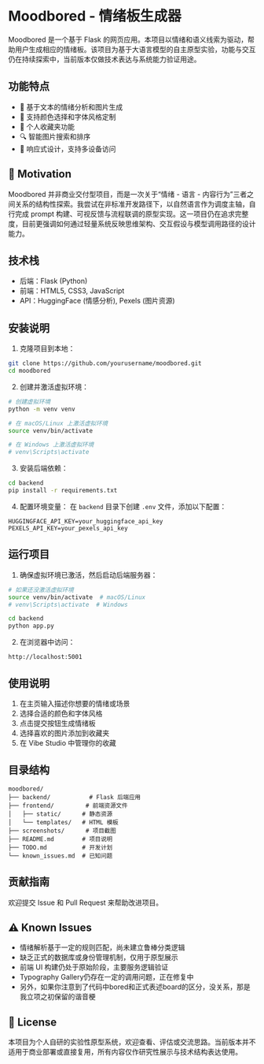 # Moodbored - 情绪板生成器

Moodbored 是一个基于 Flask 的网页应用。本项目以情绪和语义线索为驱动，帮助用户生成相应的情绪板。该项目为基于大语言模型的自主原型实验，功能与交互仍在持续探索中，当前版本仅做技术表达与系统能力验证用途。

## 功能特点

- 🎨 基于文本的情绪分析和图片生成
- 🎯 支持颜色选择和字体风格定制
- 💖 个人收藏夹功能
- 🔍 智能图片搜索和排序
- 📱 响应式设计，支持多设备访问
  
## 🧠 Motivation

Moodbored 并非商业交付型项目，而是一次关于“情绪 - 语言 - 内容行为”三者之间关系的结构性探索。我尝试在非标准开发路径下，以自然语言作为调度主轴，自行完成 prompt 构建、可视反馈与流程联调的原型实现。这一项目仍在追求完整度，目前更强调如何通过轻量系统反映思维架构、交互假设与模型调用路径的设计能力。

## 技术栈

- 后端：Flask (Python)
- 前端：HTML5, CSS3, JavaScript
- API：HuggingFace (情感分析), Pexels (图片资源)

## 安装说明

1. 克隆项目到本地：
```bash
git clone https://github.com/yourusername/moodbored.git
cd moodbored
```

2. 创建并激活虚拟环境：
```bash
# 创建虚拟环境
python -m venv venv

# 在 macOS/Linux 上激活虚拟环境
source venv/bin/activate

# 在 Windows 上激活虚拟环境
# venv\Scripts\activate
```

3. 安装后端依赖：
```bash
cd backend
pip install -r requirements.txt
```

4. 配置环境变量：
在 `backend` 目录下创建 `.env` 文件，添加以下配置：
```
HUGGINGFACE_API_KEY=your_huggingface_api_key
PEXELS_API_KEY=your_pexels_api_key
```

## 运行项目

1. 确保虚拟环境已激活，然后启动后端服务器：
```bash
# 如果还没激活虚拟环境
source venv/bin/activate  # macOS/Linux
# venv\Scripts\activate  # Windows

cd backend
python app.py
```

2. 在浏览器中访问：
```
http://localhost:5001
```

## 使用说明

1. 在主页输入描述你想要的情绪或场景
2. 选择合适的颜色和字体风格
3. 点击提交按钮生成情绪板
4. 选择喜欢的图片添加到收藏夹
5. 在 Vibe Studio 中管理你的收藏

## 目录结构

```
moodbored/
├── backend/           # Flask 后端应用
├── frontend/         # 前端资源文件
│   ├── static/      # 静态资源
│   └── templates/   # HTML 模板
├── screenshots/      # 项目截图
├── README.md        # 项目说明
├── TODO.md          # 开发计划
└── known_issues.md  # 已知问题
```

## 贡献指南

欢迎提交 Issue 和 Pull Request 来帮助改进项目。

## ⚠️ Known Issues

- 情绪解析基于一定的规则匹配，尚未建立鲁棒分类逻辑
- 缺乏正式的数据库或身份管理机制，仅用于原型展示  
- 前端 UI 构建仍处于原始阶段，主要服务逻辑验证
- Typography Gallery仍存在一定的调用问题，正在修复中
- 另外，如果你注意到了代码中bored和正式表述board的区分，没关系，那是我立项之初保留的谐音梗

## 📌 License

本项目为个人自研的实验性原型系统，欢迎查看、评估或交流思路。当前版本并不适用于商业部署或直接复用，所有内容仅作研究性展示与技术结构表达使用。
